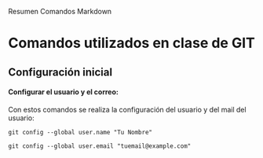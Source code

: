 Resumen Comandos Markdown

# Comandos utilizados en clase de GIT

## Configuración inicial

#### Configurar el usuario y el correo:


Con estos comandos se realiza la configuración del usuario y del mail del usuario:

`git config --global user.name "Tu Nombre"`

`git config --global user.email "tuemail@example.com"`

